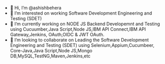 - 👋 Hi, I’m @ashishbehera
- 👀 I’m interested on working Software Development Engineering and Testing (SDET)
- 🌱 I’m currently working on NODE JS Backend Developemnt and Testing using Cucuumber,Java Script,Node JS,IBM API Connect,IBM API Gateway,Jenkins, OAuth,OIDC & JWT OAuth.
- 💞️ I’m looking to collaborate on Leading the Software Development Engineering and Testing (SDET) using Selenium,Appium,Cucumbeer, Core-Java,Java Script,Node JS,Mongo DB,MySQL,TestNG,Maven,Jenkins,etc


<!---
ashishbehera/ashishbehera is a ✨ special ✨ repository because its `README.md` (this file) appears on your GitHub profile.
You can click the Preview link to take a look at your changes.
--->
